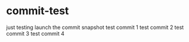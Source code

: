 # commit-test
just testing launch the commit
snapshot
test commit 1
test commit 2
test commit 3
test commit 4
